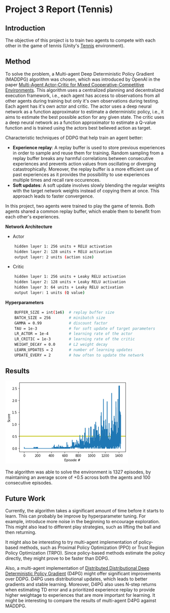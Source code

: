 # Project 3 Report (Tennis)

## Introduction

The objective of this project is to train two agents to compete with each other in the game of tennis (Unity's [Tennis](https://github.com/Unity-Technologies/ml-agents/blob/master/docs/Learning-Environment-Examples.md#tennis) environment).

## Method

To solve the problem, a Multi-agent Deep Deterministic Policy Gradient (MADDPG) algorithm was chosen, which was introduced by OpenAI in the paper [Multi-Agent Actor-Critic for Mixed
Cooperative-Competitive Environments](https://proceedings.neurips.cc/paper/2017/file/68a9750337a418a86fe06c1991a1d64c-Paper.pdf). This algorithm uses a centralized planning and decentralized execution framework, i.e., each agent has access to observations from all other agents during training but only it's own observations during testing. Each agent has it's own actor and critic. The actor uses a deep neural network as a function approximator to estimate a deterministic policy, i.e., it aims to estimate the best possible action for any given state. The critic uses a deep neural network as a function approximator to estimate a Q-value function and is trained using the actors best believed action as target.

Characteristic techniques of DDPG that help train an agent better:
- **Experience replay**: A replay buffer is used to store previous experiences in order to sample and reuse them for training. Random sampling from a replay buffer breaks any harmful correlations between consecutive experiences and prevents action values from oscillating or diverging catastrophically. Moreover, the replay buffer is a more efficient use of past experiences as it provides the possibility to use experiences multiple times and recall rare occurences.
- **Soft updates**: A soft update involves slowly blending the regular weights with the target network weights instead of copying them at once. This approach leads to faster convergence.

In this project, two agents were trained to play the game of tennis. Both agents shared a common replay buffer, which enable them to benefit from each other's experiences.

**Network Architecture**

- Actor
```bash
	hidden layer 1: 256 units + RELU activation
	hidden layer 2: 128 units + RELU activation
	output layer: 2 units (action size)
```
- Critic
```bash
	hidden layer 1: 256 units + Leaky RELU activation
	hidden layer 2: 128 units + Leaky RELU activation
	hidden layer 3: 64 units + Leaky RELU activation
	output layer: 1 units (Q value)
```

**Hyperparameters**
```bash
	BUFFER_SIZE = int(1e6)  # replay buffer size
	BATCH_SIZE = 256        # minibatch size
	GAMMA = 0.99            # discount factor
	TAU = 1e-3              # for soft update of target parameters
	LR_ACTOR = 1e-4         # learning rate of the actor
	LR_CRITIC = 1e-3        # learning rate of the critic
	WEIGHT_DECAY = 0.0      # L2 weight decay
	LEARN_UPDATES = 2       # number of learning updates
	UPDATE_EVERY = 2        # how often to update the network
```

## Results

![Scores](https://github.com/kumarakshay121/udacity_deepRL/blob/master/p3_collab-compet/scores.png)

The algorithm was able to solve the environment is 1327 episodes, by maintaining an average score of +0.5 across both the agents and 100 consecutive episodes.

## Future Work

Currently, the algorithm takes a significant amount of time before it starts to learn. This can probably be improve by hyperparameter tuning. For example, introduce more noise in the beginning to encourage exploration. This might also lead to different play strategies, such as lifting the ball and then returning.

It might also be interesting to try multi-agent implementation of policy-based methods, such as Proximal Policy Optimization (PPO) or Trust Region Policy Optimization (TRPO). Since policy-based methods estimate the policy directly, they might prove to be faster than DDPG.

Also, a multi-agent implementation of [Distributed Distributional Deep Deterministic Policy Gradient](https://openreview.net/pdf?id=SyZipzbCb) (D4PG) might offer significant improvements over DDPG. D4PG uses distributional updates, which leads to better gradients and stable learning. Moreover, D4PG also uses N-step returns when estimating TD error and a prioritized experience replay to provide higher weightage to experiences that are more important for learning. It might be interesting to compare the results of multi-agent D4PG against MADDPG.
